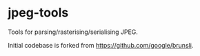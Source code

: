 # jpeg-tools
Tools for parsing/rasterising/serialising JPEG.

Initial codebase is forked from https://github.com/google/brunsli.
